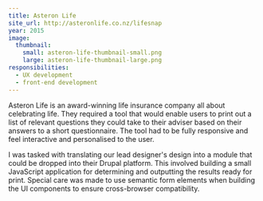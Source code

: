 ```yaml
---
title: Asteron Life
site_url: http://asteronlife.co.nz/lifesnap
year: 2015
image:
  thumbnail:
    small: asteron-life-thumbnail-small.png
    large: asteron-life-thumbnail-large.png
responsibilities:
  - UX development
  - front-end development
---
```


Asteron Life is an award-winning life insurance company all about celebrating life. They required a tool that would enable users to print out a list of relevant questions they could take to their adviser based on their answers to a short questionnaire. The tool had to be fully responsive and feel interactive and personalised to the user.

I was tasked with translating our lead designer's design into a module that could be dropped into their Drupal platform. This involved building a small JavaScript application for determining and outputting the results ready for print. Special care was made to use semantic form elements when building the UI components to ensure cross-browser compatibility.